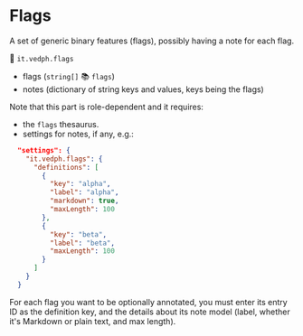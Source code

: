 # Flags

A set of generic binary features (flags), possibly having a note for each flag.

🔑 `it.vedph.flags`

- flags (`string[]` 📚 `flags`)
- notes (dictionary of string keys and values, keys being the flags)

Note that this part is role-dependent and it requires:

- the `flags` thesaurus.
- settings for notes, if any, e.g.:

```json
  "settings": {
    "it.vedph.flags": {
      "definitions": [
        {
          "key": "alpha",
          "label": "alpha",
          "markdown": true,
          "maxLength": 100
        },
        {
          "key": "beta",
          "label": "beta",
          "maxLength": 100
        }
      ]
    }
  }
```

For each flag you want to be optionally annotated, you must enter its entry ID as the definition key, and the details about its note model (label, whether it's Markdown or plain text, and max length).
